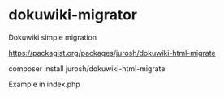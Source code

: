 # dokuwiki-migrator
Dokuwiki simple migration

https://packagist.org/packages/jurosh/dokuwiki-html-migrate

composer install jurosh/dokuwiki-html-migrate

Example in index.php
